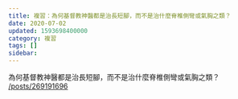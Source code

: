 ```yaml
---
title: 複習：為何基督教神醫都是治長短腳，而不是治什麼脊椎側彎或氣胸之類？
date: 2020-07-02
updated: 1593698400000
category: 複習
tags: []
sidebar: 
---
```


<p>為何基督教神醫都是治長短腳，而不是治什麼脊椎側彎或氣胸之類？<br/>
<a href="/posts/269191696" target="_blank">/posts/269191696</a></p>
<p> </p>
